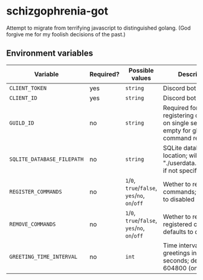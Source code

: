 # schizgophrenia-got
Attempt to migrate from terrifying javascript to distinguished golang. (God forgive me for my foolish decisions of the past.)

## Environment variables

| Variable                   | Required? | Possible values                                 | Description                                                                                     |
| -------------------------- | --------- | ----------------------------------------------- | ----------------------------------------------------------------------------------------------- |
| `CLIENT_TOKEN`             | yes       | `string`                                        | Discord bot token                                                                               |
| `CLIENT_ID`                | yes       | `string`                                        | Discord bot user ID                                                                             |
| `GUILD_ID`                 | no        | `string`                                        | Required for registering commands on single server, leave empty for global command registration |
| `SQLITE_DATABASE_FILEPATH` | no        | `string`                                        | SQLite database location; will be set to "./userdata.sqlite3.db" if not specified               |
| `REGISTER_COMMANDS`        | no        | `1`/`0`, `true`/`false`, `yes`/`no`, `on`/`off` | Wether to register commands; defaults to disabled                                               |
| `REMOVE_COMMANDS`          | no        | `1`/`0`, `true`/`false`, `yes`/`no`, `on`/`off` | Wether to remove registered commands; defaults to disabled                                      |
| `GREETING_TIME_INTERVAL`   | no        | `int`                                           | Time interval between greetings in utix seconds; defaults to 604800 (one week)                  |